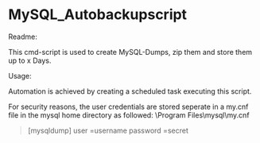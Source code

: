 # MySQL_Autobackupscript
Readme:

This cmd-script is used to create MySQL-Dumps, zip them and store them up to x Days.

Usage:

Automation is achieved by creating a scheduled task executing this script.

For security reasons, the user credentials are stored seperate in a my.cnf file in the mysql home directory as followed:
\Program Files\mysql\my.cnf
> [mysqldump]
> user =username
> password =secret